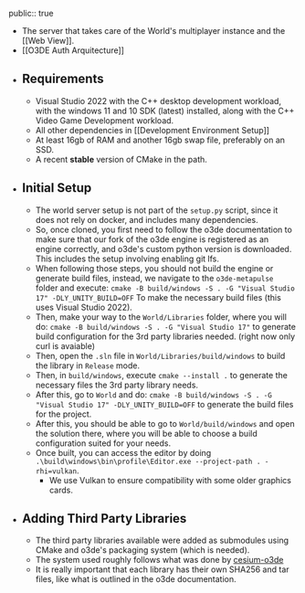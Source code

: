 public:: true

- The server that takes care of the World's multiplayer instance and the [[Web View]].
- [[O3DE Auth Arquitecture]]
- ## Requirements
	- Visual Studio 2022 with the C++ desktop development workload, with the windows 11 and 10 SDK (latest) installed, along with the C++ Video Game Development workload.
	- All other dependencies in [[Development Environment Setup]]
	- At least 16gb of RAM and another 16gb swap file, preferably on an SSD.
	- A recent **stable** version of CMake in the path.
- ## Initial Setup
	- The world server setup is not part of the `setup.py` script, since it does not rely on docker, and includes many dependencies.
	- So, once cloned, you first need to follow the o3de documentation to make sure that our fork of the o3de engine is registered as an engine correctly, and o3de's custom python version is downloaded. This includes the setup involving enabling git lfs.
	- When following those steps, you should not build the engine or generate build files, instead, we navigate to the `o3de-metapulse` folder and execute:
	  `cmake -B build/windows -S . -G "Visual Studio 17" -DLY_UNITY_BUILD=OFF`
	  To make the necessary build files (this uses Visual Studio 2022).
	- Then, make your way to the `World/Libraries` folder, where you will do: `cmake -B build/windows -S . -G "Visual Studio 17"` to generate build configuration for the 3rd party libraries needed. (right now only curl is avaiable)
	- Then, open the `.sln` file in `World/Libraries/build/windows` to build the library in `Release` mode.
	- Then, in `build/windows`, execute `cmake --install .` to generate the necessary files the 3rd party library needs.
	- After this, go to `World` and do: `cmake -B build/windows -S . -G "Visual Studio 17" -DLY_UNITY_BUILD=OFF` to generate the build files for the project.
	- After this, you should be able to go to `World/build/windows` and open the solution there, where you will be able to choose a build configuration suited for your needs.
	- Once built, you can access the editor by doing `.\build\windows\bin\profile\Editor.exe --project-path . -rhi=vulkan`.
		- We use Vulkan to ensure compatibility with some older graphics cards.
- ## Adding Third Party Libraries
	- The third party libraries available were added as submodules using CMake and o3de's packaging system (which is needed).
	- The system used roughly follows what was done by [cesium-o3de](https://github.com/CesiumGS/cesium-o3de/tree/main)
	- It is really important that each library has their own SHA256 and tar files, like what is outlined in the o3de documentation.
